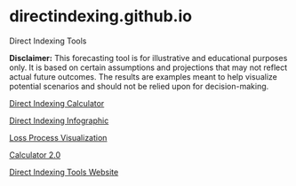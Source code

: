 # directindexing.github.io
Direct Indexing Tools 

**Disclaimer:** This forecasting tool is for illustrative and educational purposes only. It is based on certain assumptions and projections that may not reflect actual future outcomes. The results are examples meant to help visualize potential scenarios and should not be relied upon for decision-making.

[Direct Indexing Calculator](https://jebmcdonald.github.io/directindexing.github.io/Calculator.html)


[Direct Indexing Infographic](https://jebmcdonald.github.io/directindexing.github.io/Infographic.html)


[Loss Process Visualization](https://jebmcdonald.github.io/directindexing.github.io/LossProcess.html)


[Calculator 2.0](https://jebmcdonald.github.io/directindexing.github.io/Calculator2.0.html)


[Direct Indexing Tools Website](https://jebmcdonald.github.io/directindexing.github.io/Homepage.html)
